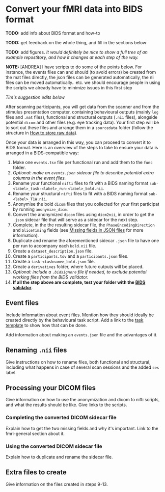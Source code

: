 # Convert your fMRI data into BIDS format

**TODO:**  add info about BIDS format and how-to

**TODO:**  get feedback on the whole thing, and fill in the sections below

**TODO:**  add figures. _It would definitely be nice to show a full tree of an example repostitory, and how it changes at each step of the way._

**NOTE:** [ANDREA] I have scripts to do some of the points below. For instance, the events files can and should (to avoid errors) be created from the mat files directly, the json files can be generated automatically, the nii files can be moved automatically.. etc. we should encourage people in using the scripts we already have to minimize issues in this first step


_Tim's suggestion edits below_

After scanning participants, you will get data from the scanner and from the stimulus presentation computer, containing behavioural outputs (mainly `log` files and `.mat` files), functional and structural outputs (`.nii` files), alongside potential `dicom` and other files (e.g. eye tracking data). Your first step will be to sort out these files and arrange them in a `sourcedata` folder (follow the structure in [How to store raw data](../fmri-general.md#how-to-store-raw-data)).

Once your data is arranged in this way, you can proceed to convert it to BIDS format. Here is an overview of the steps to take to ensure your data is arranged in a BIDS-compatible way:

1.  Make one `events.tsv` file per functional run and add them to the `func` folder.
2.  _Optional: make an `events.json` sidecar file to describe potential extra columns in the event files._
3.  Rename your functional `nifti` files to fit with a BIDS naming format `sub-<label>_task-<label>_run-<label>_bold.nii`.
4.  Rename your structural `nifti` files to fit with a BIDS naming format `sub-<label>_T1W.nii`.
5.  Anonymise the bold `dicom` files that you collected for your first participat by running `anonymize_dicm`.
6.  Convert the anonymized `dicom` files using `dicm2nii`, in order to get the `.json` sidecar file that will serve as a sidecar for the next step.
7.  Complete, in the the resulting sidecar file, the `PhaseEncodingDirection` and `SliceTiming` fields (see [Missing fields in JSON files](../fmri-general.md#missing-fields-in-json-files) for more information).
8.  Duplicate and rename the aforementioned sidecar `.json` file to have one per run to accompany each `bold.nii` file.
9.  Create a `dataset_description.json` file.
10. Create a `participants.tsv` and a `participants.json` files.
11. Create a `task-<taskname>_bold.json` file.
12. Create a `derivatives` folder, where future outputs will be placed.
13. _Optional: include a `.bidsignore` file if needed, to exclude potential working files from the BIDS validator._
14. **If all the step above are complete, test your folder with the [BIDS validator](https://bids-standard.github.io/bids-validator/)**.



## Event files

Include information about event files. Mention how they should ideally be created directly by the behavioural task script. Add a link to the [task template](https://github.com/TimManiquet/fMRI-task-template) to show how that can be done.

Add information about making an `events.json` file and the advantages of it.

## Renaming `.nii` files

Give instructions on how to rename files, both functional and structural, including what happens in case of several scan sessions and the added `ses` label.

## Processing your DICOM files

Give information on how to use the anonymization and dicom to nifti scripts, and what the results should be like. Give links to the scripts.

### Completing the converted DICOM sidecar file

Explain how to get the two missing fields and why it's important. Link to the fmri-general section about it.

### Using the converted DICOM sidecar file

Explain how to duplicate and rename the sidecar file.

## Extra files to create

Give information on the files created in steps 9-13.
